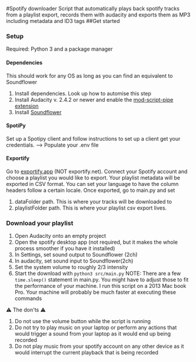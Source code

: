 #Spotify downloader
Script that automatically plays back spotify tracks from a playlist export, records them with audacity and exports them as MP3 including metadata and ID3 tags
##Get started

### Setup
Required: Python 3 and a package manager  
#### Dependencies
This should work for any OS as long as you can find an equivalent to Soundflower
1. Install dependencies. Look up how to automise this step
2. Install Audacity v. 2.4.2 or newer and enable the [mod-script-pipe extension](https://manual.audacityteam.org/man/scripting.html)
3. Install [Soundflower](https://soundflower.en.softonic.com/mac)

#### SpotiPy
Set up a Spotipy client and follow instructions to set up a client get your credentials.
--> Populate your .env file

#### Exportify
Go to [exportify.app](exportify.app) (NOT exportify.net). Connect your Spotify account and choose a playlist you would like to export.
Your playlist metadata will be exported in CSV format. You can set your language to have the column headers follow a certain locale.
Once exported, go to main.py and set 
1. dataFolder path. This is where your tracks will be downloaded to
2. playlistFolder path. This is where your playlist csv export lives. 

### Download your playlist
1. Open Audacity onto an empty project
2. Open the spotify desktop app (not required, but it makes the whole process smoother if you have it installed)
3. In Settings, set sound output to Soundflower (2ch)
4. In audacity, set sound input to Soundflower(2ch)
5. Set the system volume to roughly 2/3 intensity
6. Start the download with `python3 src/main.py`
NOTE: There are a few `time.sleep()` statement in main.py. You might have to adjust those to fit the performance of your machine. I run this script on a 2013 Mac book Pro. Your machine will probably be much faster at executing these commands

⚠ The don'ts ⚠
1. Do not use the volume button while the script is running
2. Do not try to play music on your laptop or perform any actions that would trigger a sound from your laptop as it would end up being recorded
3. Do not play music from your spotify account on any other device as it would interrupt the current playback that is being recorded 